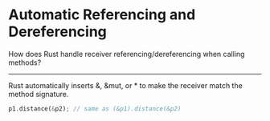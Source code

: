 # Automatic Referencing and Dereferencing

How does Rust handle receiver referencing/dereferencing when calling methods?

---

Rust automatically inserts &, &mut, or * to make the receiver match the method signature.

```rust
p1.distance(&p2); // same as (&p1).distance(&p2)
```